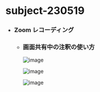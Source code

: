 # subject-230519

- ### Zoom レコーディング
  - ### 画面共有中の注釈の使い方
    ![image](https://github.com/winofsql/subject-230519/assets/1501327/3b97b6e0-1dfb-40f5-a964-0c589577b418)
    
    ![image](https://github.com/winofsql/subject-230519/assets/1501327/fe0e7d2d-cf8d-41e1-8dcd-f8ed2cf2679b)

    
    ![image](https://github.com/winofsql/subject-230519/assets/1501327/7e16bf17-1ae3-4c89-be7e-135c0aeeb9d2)
